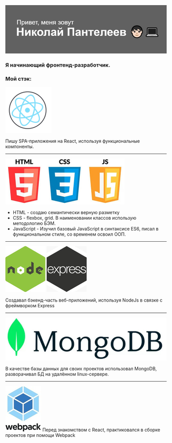 ![](./src/myName.png)

### Я начинающий фронтенд-разработчик.


### Мой стэк:

![](./src/react1.gif)

Пишу SPA-приложения на React, используя функциональные компоненты.
___

![](./src/htmlCssJs.jpg)

- HTML - создаю семантически верную разметку
- СSS - flexbox, grid. В наименовании классов использую методологию БЭМ.
- JavaScript - Изучил базовый JavaScript в синтаксисе ES6, писал в функциональном стиле, со временем освоил ООП.
___

![](./src/node-js-icon-290.jpg) ![](./src/express.jpg)

Создавал бэкенд-часть веб-приложений, используя NodeJs в связке с фреймворком Express
___
 ![](./src/mongoDB.jpg)

 В качестве базы данных для своих проектов использовал MongoDB, разворачивал БД на удалённом linux-сервере.
 ___
 ![](./src/webpack.jpg)
Перед знакомством с React, практиковался в сборке проектов при помощи Webpack
